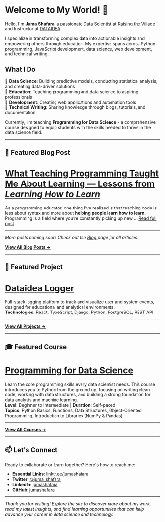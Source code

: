 # Welcome to My World! 👋

Hello, I'm **Juma Shafara**, a passionate Data Scientist at [Raising the Village](https://raisingthevillage.org) and Instructor at [DATAIDEA](https://www.dataidea.org/). 

I specialize in transforming complex data into actionable insights and empowering others through education. My expertise spans across Python programming, JavaScript development, data science, web development, and technical writing.

## What I Do

🔸 **Data Science**: Building predictive models, conducting statistical analysis, and creating data-driven solutions  
🔸 **Education**: Teaching programming and data science to aspiring professionals  
🔸 **Development**: Creating web applications and automation tools  
🔸 **Technical Writing**: Sharing knowledge through blogs, tutorials, and documentation  

Currently, I'm teaching **Programming for Data Science** - a comprehensive course designed to equip students with the skills needed to thrive in the data science field.

---

## 📝 Featured Blog Post

# [What Teaching Programming Taught Me About Learning — Lessons from *Learning How to Learn*](/blog/2025/07/30/what-teaching-programming-taught-me-about-learning--lessons-from-learning-how-to-learn/)

As a programming educator, one thing I’ve realized is that teaching code is less about syntax and more about **helping people learn how to learn**. Programming is a field where you’re constantly picking up new ... [Read full post](/blog/2025/07/30/what-teaching-programming-taught-me-about-learning--lessons-from-learning-how-to-learn/)

---

*More posts coming soon! Check out the [Blog](blog/index.md) page for all articles.*

[**View All Blog Posts →**](blog/index.md)

---

## 🚀 Featured Project

# [Dataidea Logger](projects/dataidea-logger/)
Full-stack logging platform to track and visualize user and system events, designed for educational and analytical environments.  
**Technologies**: React, TypeScript, Django, Python, PostgreSQL, REST API

---

[**View All Projects →**](projects/)

---

## 🎓 Featured Course

# [Programming for Data Science](courses/programming-for-data-science/)
Learn the core programming skills every data scientist needs. This course introduces you to Python from the ground up, focusing on writing clean code, working with data structures, and building a strong foundation for data analysis and machine learning.  
**Level**: Beginner to Intermediate | **Duration**: Self-paced  
**Topics**: Python Basics, Functions, Data Structures, Object-Oriented Programming, Introduction to Libraries (NumPy & Pandas)

---

[**View All Courses →**](courses/)

---

## 📫 Let's Connect

Ready to collaborate or learn together? Here's how to reach me:

- **Essential Links**: [linktr.ee/jumashafara](https://linktr.ee/jumashafara)
- **Twitter**: [@juma_shafara](https://twitter.com/jumashafara)
- **LinkedIn**: [jumashafara](https://www.linkedin.com/in/jumashafara/)
- **GitHub**: [jumashafara](https://github.com/jumashafara)

---

*Thank you for visiting! Explore the site to discover more about my work, read my latest insights, and find learning opportunities that can help advance your career in data science and technology.*